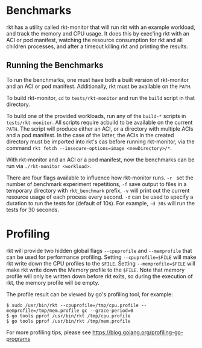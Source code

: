 # Benchmarks

rkt has a utility called rkt-monitor that will run rkt with an example
workload, and track the memory and CPU usage. It does this by exec'ing rkt with
an ACI or pod manifest, watching the resource consumption for rkt and all
children processes, and after a timeout killing rkt and printing the results.

## Running the Benchmarks

To run the benchmarks, one must have both a built version of rkt-monitor and an
ACI or pod manifest. Additionally, rkt must be available on the `PATH`.

To build rkt-monitor, `cd` to `tests/rkt-monitor` and run the `build` script in
that directory.

To build one of the provided workloads, run any of the `build-*` scripts in
`tests/rkt-monitor`. All scripts require acbuild to be available on the current
`PATH`. The script will produce either an ACI, or a directory with multiple
ACIs and a pod manifest. In the case of the latter, the ACIs in the created
directory must be imported into rkt's cas before running rkt-monitor, via the
command `rkt fetch --insecure-options=image <newDirectory>/*`.

With rkt-monitor and an ACI or a pod manifest, now the benchmarks can be run
via `./rkt-monitor <workload>`.

There are four flags available to influence how rkt-monitor runs. `-r ` set the
number of benchmark experiment repetitions, `-f` save output to files in a
temporary directory with `rkt_benchmark` prefix, `-v` will print out the current
resource usage of each process every second. `-d` can be used to specify a
duration to run the tests for (default of 10s). For example, `-d 30s` will run
the tests for 30 seconds.

# Profiling

rkt will provide two hidden global flags `--cpuprofile` and `--memprofile` that can be used for performance profiling.
Setting `--cpuprofile=$FILE` will make rkt write down the CPU profiles to the `$FILE`.
Setting `--memprofile=$FILE` will make rkt write down the Memory profile to the `$FILE`.
Note that memory profile will only be written down before rkt exits, so during the execution
of rkt, the memory profile will be empty.

The profile result can be viewed by go's profiling tool, for example:

```shell
$ sudo /usr/bin/rkt --cpuprofile=/tmp/cpu.profile --memprofile=/tmp/mem.profile gc --grace-period=0
$ go tools pprof /usr/bin/rkt /tmp/cpu.profile
$ go tools pprof /usr/bin/rkt /tmp/mem.profile
```

For more profiling tips, please see https://blog.golang.org/profiling-go-programs
